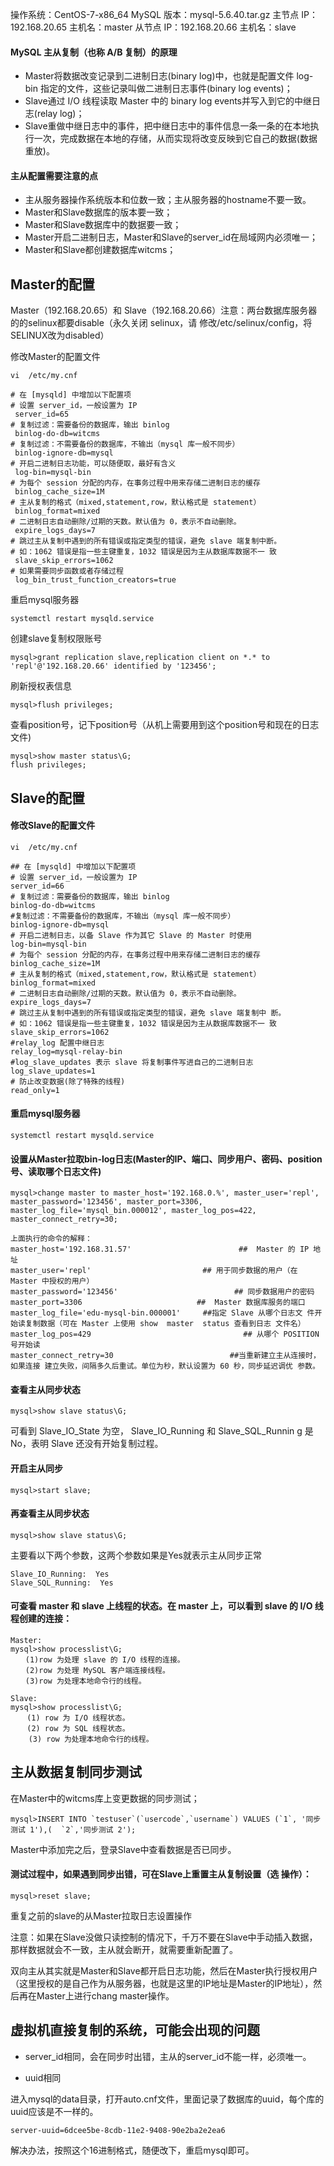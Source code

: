 操作系统：CentOS-7-x86_64
MySQL 版本：mysql-5.6.40.tar.gz
主节点 IP：192.168.20.65        主机名：master
从节点 IP：192.168.20.66        主机名：slave

#### MySQL 主从复制（也称 A/B 复制）的原理
* Master将数据改变记录到二进制日志(binary log)中，也就是配置文件 log-bin 指定的文件，这些记录叫做二进制日志事件(binary log events)；
* Slave通过 I/O 线程读取 Master 中的 binary log events并写入到它的中继日志(relay log)；
* Slave重做中继日志中的事件，把中继日志中的事件信息一条一条的在本地执行一次，完成数据在本地的存储，从而实现将改变反映到它自己的数据(数据重放)。

#### 主从配置需要注意的点
* 主从服务器操作系统版本和位数一致；主从服务器的hostname不要一致。
* Master和Slave数据库的版本要一致；
* Master和Slave数据库中的数据要一致；
* Master开启二进制日志，Master和Slave的server_id在局域网内必须唯一；
* Master和Slave都创建数据库witcms；

## Master的配置

Master（192.168.20.65）和 Slave（192.168.20.66）注意：两台数据库服务器的的selinux都要disable（永久关闭 selinux，请 修改/etc/selinux/config，将SELINUX改为disabled）

修改Master的配置文件

```
vi  /etc/my.cnf

# 在 [mysqld] 中增加以下配置项
# 设置 server_id，一般设置为 IP
 server_id=65
# 复制过滤：需要备份的数据库，输出 binlog
 binlog-do-db=witcms
# 复制过滤：不需要备份的数据库，不输出（mysql 库一般不同步）
 binlog-ignore-db=mysql
# 开启二进制日志功能，可以随便取，最好有含义
 log-bin=mysql-bin
# 为每个 session 分配的内存，在事务过程中用来存储二进制日志的缓存
 binlog_cache_size=1M
# 主从复制的格式（mixed,statement,row，默认格式是 statement）
 binlog_format=mixed
# 二进制日志自动删除/过期的天数。默认值为 0，表示不自动删除。
 expire_logs_days=7
# 跳过主从复制中遇到的所有错误或指定类型的错误，避免 slave 端复制中断。
# 如：1062 错误是指一些主键重复，1032 错误是因为主从数据库数据不一 致
 slave_skip_errors=1062
# 如果需要同步函数或者存储过程
 log_bin_trust_function_creators=true
```

重启mysql服务器
```
systemctl restart mysqld.service
```

创建slave复制权限账号
```
mysql>grant replication slave,replication client on *.* to 'repl'@'192.168.20.66' identified by '123456';
```

刷新授权表信息
```
mysql>flush privileges;
```

查看position号，记下position号（从机上需要用到这个position号和现在的日志文件)
```
mysql>show master status\G;
flush privileges;
```

## Slave的配置

#### 修改Slave的配置文件

```
vi  /etc/my.cnf

## 在 [mysqld] 中增加以下配置项
# 设置 server_id，一般设置为 IP
server_id=66
# 复制过滤：需要备份的数据库，输出 binlog
binlog-do-db=witcms
#复制过滤：不需要备份的数据库，不输出（mysql 库一般不同步）
binlog-ignore-db=mysql
# 开启二进制日志，以备 Slave 作为其它 Slave 的 Master 时使用
log-bin=mysql-bin
# 为每个 session 分配的内存，在事务过程中用来存储二进制日志的缓存
binlog_cache_size=1M
# 主从复制的格式（mixed,statement,row，默认格式是 statement）
binlog_format=mixed
# 二进制日志自动删除/过期的天数。默认值为 0，表示不自动删除。
expire_logs_days=7
# 跳过主从复制中遇到的所有错误或指定类型的错误，避免 slave 端复制中 断。
# 如：1062 错误是指一些主键重复，1032 错误是因为主从数据库数据不一 致
slave_skip_errors=1062
#relay_log 配置中继日志
relay_log=mysql-relay-bin
#log_slave_updates 表示 slave 将复制事件写进自己的二进制日志
log_slave_updates=1
# 防止改变数据(除了特殊的线程)
read_only=1
```

#### 重启mysql服务器
```
systemctl restart mysqld.service
```

#### 设置从Master拉取bin-log日志(Master的IP、端口、同步用户、密码、position 号、读取哪个日志文件)
```
mysql>change master to master_host='192.168.0.%', master_user='repl', master_password='123456', master_port=3306, master_log_file='mysql_bin.000012', master_log_pos=422, master_connect_retry=30;
```

```
上面执行的命令的解释：
master_host='192.168.31.57'                        ##  Master 的 IP 地址
master_user='repl' 　　　　　　　　　　　　    ## 用于同步数据的用户（在 Master 中授权的用户）
master_password='123456'                          ## 同步数据用户的密码
master_port=3306   　　　　　　　　　　      ##  Master 数据库服务的端口
master_log_file='edu-mysql-bin.000001'     ##指定 Slave 从哪个日志文 件开始读复制数据（可在 Master 上使用 show  master  status 查看到日志 文件名）
master_log_pos=429                                  ## 从哪个 POSITION 号开始读
master_connect_retry=30                          ##当重新建立主从连接时，如果连接 建立失败，间隔多久后重试。单位为秒，默认设置为 60 秒，同步延迟调优 参数。
```

#### 查看主从同步状态
```
mysql>show slave status\G;
```

可看到 Slave_IO_State 为空， Slave_IO_Running 和 Slave_SQL_Runnin g 是 No，表明 Slave 还没有开始复制过程。

#### 开启主从同步

```
mysql>start slave;
```

#### 再查看主从同步状态
```
mysql>show slave status\G;
```

主要看以下两个参数，这两个参数如果是Yes就表示主从同步正常

```
Slave_IO_Running:  Yes
Slave_SQL_Running:  Yes
```

#### 可查看 master 和 slave 上线程的状态。在 master 上，可以看到 slave 的 I/O 线程创建的连接：

```
Master:
mysql>show processlist\G;
　　(1)row 为处理 slave 的 I/O 线程的连接。
　　(2)row 为处理 MySQL 客户端连接线程。
　　(3)row 为处理本地命令行的线程。
```
```
Slave:
mysql>show processlist\G;
　  (1) row 为 I/O 线程状态。
  　(2) row 为 SQL 线程状态。
    (3) row 为处理本地命令行的线程。
```

## 主从数据复制同步测试

在Master中的witcms库上变更数据的同步测试；
```
mysql>INSERT INTO `testuser`(`usercode`,`username`) VALUES (`1`, '同步测试 1'),(  `2`,'同步测试 2');
```
Master中添加完之后，登录Slave中查看数据是否已同步。

#### 测试过程中，如果遇到同步出错，可在Slave上重置主从复制设置（选 操作）：
```
mysql>reset slave;
```
重复之前的slave的从Master拉取日志设置操作

注意：如果在Slave没做只读控制的情况下，千万不要在Slave中手动插入数据，那样数据就会不一致，主从就会断开，就需要重新配置了。

双向主从其实就是Master和Slave都开启日志功能，然后在Master执行授权用户（这里授权的是自己作为从服务器，也就是这里的IP地址是Master的IP地址），然后再在Master上进行chang master操作。

## 虚拟机直接复制的系统，可能会出现的问题

* server_id相同，会在同步时出错，主从的server_id不能一样，必须唯一。

* uuid相同

进入mysql的data目录，打开auto.cnf文件，里面记录了数据库的uuid，每个库的uuid应该是不一样的。
```
server-uuid=6dcee5be-8cdb-11e2-9408-90e2ba2e2ea6
```
解决办法，按照这个16进制格式，随便改下，重启mysql即可。
